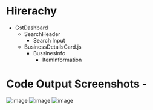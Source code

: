 # Hirerachy 
- GstDashbard
    - SearchHeader
        - Search Input
    - BusinessDetailsCard.js
        - BussinesInfo
            - ItemInformation

# Code Output Screenshots -

![image](https://github.com/whoanujyadav/XtraCap-Assignment/assets/91775250/10d4a126-2bea-4b79-80f4-1f6be8485b70)
![image](https://github.com/whoanujyadav/XtraCap-Assignment/assets/91775250/52cbda36-7171-45a2-bdf0-79cd1973b4f0)
![image](https://github.com/whoanujyadav/XtraCap-Assignment/assets/91775250/2c98b18e-517d-44fd-86c4-165d8a20b413)
